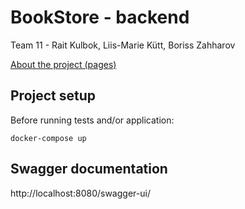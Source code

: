 # BookStore - backend
Team 11 - Rait Kulbok, Liis-Marie Kütt, Boriss Zahharov

[About the project (pages)](https://rakulb.pages.taltech.ee/iti0203-team11-website/index.html)

## Project setup
Before running tests and/or application:
```
docker-compose up
```

## Swagger documentation
http://localhost:8080/swagger-ui/
